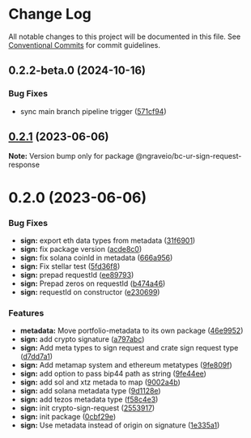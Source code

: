 # Change Log

All notable changes to this project will be documented in this file.
See [Conventional Commits](https://conventionalcommits.org) for commit guidelines.

## 0.2.2-beta.0 (2024-10-16)

### Bug Fixes

- sync main branch pipeline trigger ([571cf94](https://github.com/ngraveio/ur-registry/commit/571cf94522a07f92ee7ee94bcd81f3cae9741b1c))

## [0.2.1](https://github.com/ngraveio/ur-registry/compare/@ngraveio/bc-ur-sign-request-response@0.2.0...@ngraveio/bc-ur-sign-request-response@0.2.1) (2023-06-06)

**Note:** Version bump only for package @ngraveio/bc-ur-sign-request-response

# 0.2.0 (2023-06-06)

### Bug Fixes

- **sign:** export eth data types from metadata ([31f6901](https://github.com/ngraveio/ur-registry/commit/31f6901fcce3660a5fa35a1e803bbfc75514d987))
- **sign:** fix package version ([acde8c0](https://github.com/ngraveio/ur-registry/commit/acde8c0d289579fc94674f588aad20e5a7b51922))
- **sign:** fix solana coinId in metadata ([666a956](https://github.com/ngraveio/ur-registry/commit/666a956cee02fb583285913f523e97318c7fffe3))
- **sign:** Fix stellar test ([5fd36f8](https://github.com/ngraveio/ur-registry/commit/5fd36f844b07695807682c7fc1c9d0f84a261c4a))
- **sign:** prepad requestId ([ee89793](https://github.com/ngraveio/ur-registry/commit/ee89793353558f5ad4ab47b843484e455f2268d8))
- **sign:** Prepad zeros on requestId ([b474a46](https://github.com/ngraveio/ur-registry/commit/b474a46c7e83a7eb5a278860420cd12eab2f9faf))
- **sign:** requestId on constructor ([e230699](https://github.com/ngraveio/ur-registry/commit/e23069999f85bf35d0ab059a13a831d0461450ab))

### Features

- **metadata:** Move portfolio-metadata to its own package ([46e9952](https://github.com/ngraveio/ur-registry/commit/46e9952110cd007a3b119951b7e9fdebfc63fed9))
- **sign:** add crypto signature ([a797abc](https://github.com/ngraveio/ur-registry/commit/a797abc8fbd7f52b417eb5810c2b7cbf8c5c1097))
- **sign:** Add meta types to sign request and crate sign request type ([d7dd7a1](https://github.com/ngraveio/ur-registry/commit/d7dd7a16b8f739f91046ec4293427c1a1a5a57c7))
- **sign:** Add metamap system and ethereum metatypes ([9fe809f](https://github.com/ngraveio/ur-registry/commit/9fe809f5bd6b8ed1b1f875acd9fb41ee6c378d41))
- **sign:** add option to pass bip44 path as string ([9fe44ee](https://github.com/ngraveio/ur-registry/commit/9fe44ee454c2fdad1da0d8434a9e7e4e999ce4ee))
- **sign:** add sol and xtz metada to map ([9002a4b](https://github.com/ngraveio/ur-registry/commit/9002a4b862571791d3ced8c9e8347eed1bf340c4))
- **sign:** add solana metadata type ([9d1128e](https://github.com/ngraveio/ur-registry/commit/9d1128e6151bf8b5710317286c722ee60f5efc25))
- **sign:** add tezos metadata type ([f58c4e3](https://github.com/ngraveio/ur-registry/commit/f58c4e3992484758edbb2547f1409442050c6858))
- **sign:** init crypto-sign-request ([2553917](https://github.com/ngraveio/ur-registry/commit/2553917400f05510511ab0da474f70931deb193c))
- **sign:** init package ([0cbf29e](https://github.com/ngraveio/ur-registry/commit/0cbf29e7a136d5dc5cea8acdea7efcfb6df3bb04))
- **sign:** Use metadata instead of origin on signature ([1e335a1](https://github.com/ngraveio/ur-registry/commit/1e335a1f4c9884823159631629c11a8b24ee36b0))
